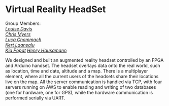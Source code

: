 # Virtual Reality HeadSet

Group Members:  
*[Louise Davis](https://github.com/ljd20)*  
*[Chris Myers](https://github.com/chrischris531)*  
*[Luca Chammach](https://github.com/ljc20)*  
*[Kert Laansalu](https://github.com/kert114)*  
*[Kia Popat](https://github.com/kiapopat)* 
*[Henry Hausamann](https://github.com/)* 

We designed and built an augmented reality headset controlled by an FPGA and Arduino handset. The headset overlays data onto the real world, such as location, time and date, altitude and a map. There is a multiplayer element, where all the current users of the headsets share their locations live on the map. All the server communication is handled via TCP, with four servers running on AWS to enable reading and writing of two databases (one for hardware, one for GPS), while the hardware communication is performed serially via UART.
